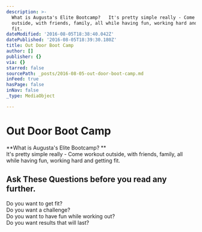 ```yaml
---
description: >-
  What is Augusta's Elite Bootcamp?   It's pretty simple really - Come workout
  outside, with friends, family, all while having fun, working hard and getting
  fit. 
dateModified: '2016-08-05T18:38:40.042Z'
datePublished: '2016-08-05T18:39:30.180Z'
title: Out Door Boot Camp
author: []
publisher: {}
via: {}
starred: false
sourcePath: _posts/2016-08-05-out-door-boot-camp.md
inFeed: true
hasPage: false
inNav: false
_type: MediaObject

---
```

# Out Door Boot Camp

**What is Augusta's Elite Bootcamp? **  
It's pretty simple really - Come workout outside, with friends, family, all while having fun, working hard and getting fit. 

## Ask These Questions before you read any further. 

Do you want to get fit?  
Do you want a challenge?  
Do you want to have fun while working out?  
Do you want results that will last?